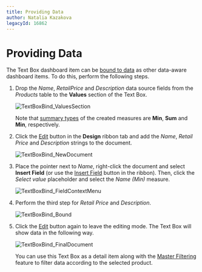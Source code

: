 ```yaml
---
title: Providing Data
author: Natalia Kazakova
legacyId: 16862
---
```

# Providing Data
The Text Box dashboard item can be [bound to data](../../binding-dashboard-items-to-data.md) as other data-aware dashboard items. To do this, perform the following steps.
1. Drop the _Name_, _RetailPrice_ and _Description_ data source fields from the _Products_ table to the **Values** section of the Text Box.
	
	![TextBoxBind_ValuesSection](../../../../images/img123342.png)
	
	Note that [summary types](../../data-shaping/summarization.md) of the created measures are **Min**, **Sum** and **Min**, respectively.
2. Click the [Edit](editing-text.md) button in the **Design** ribbon tab and add the _Name_, _Retail Price_ and _Description_ strings to the document.
	
	![TextBoxBind_NewDocument](../../../../images/img123341.png)
3. Place the pointer next to _Name_, right-click the document and select **Insert Field** (or use the [Insert Field](editing-text.md) button in the ribbon). Then, click the _Select value_ placeholder and select the _Name (Min)_ measure.
	
	![TextBoxBind_FieldContextMenu](../../../../images/img123343.png)
4. Perform the third step for _Retail Price_ and _Description_.
	
	![TextBoxBind_Bound](../../../../images/img123348.png)
5. Click the [Edit](editing-text.md) button again to leave the editing mode. The Text Box will show data in the following way.
	
	![TextBoxBind_FinalDocument](../../../../images/img123350.png)
	
	You can use this Text Box as a detail item along with the [Master Filtering](interactivity.md) feature to filter data according to the selected product.